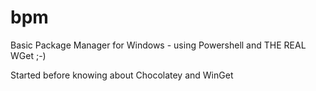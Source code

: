 # bpm
Basic Package Manager for Windows - using Powershell and THE REAL WGet ;-)

Started before knowing about Chocolatey and WinGet

